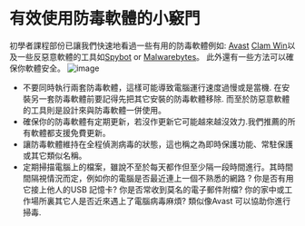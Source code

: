 [Title]: # (有效使用防毒軟體的小竅門)
[Order]: # (0)

# 有效使用防毒軟體的小竅門

初學者課程部份已讓我們快速地看過一些有用的防毒軟體例如: [Avast](https://www.avast.com) [Clam Win](http://www.clamwin.com/)以及一些反惡意軟體的工具如[Spybot](https://www.safer-networking.org/) or [Malwarebytes](https://www.malwarebytes.org/)。 此外還有一些方法可以確保你軟體安全。
![image](malware_adv1.png)

* 不要同時執行兩套防毒軟體，這樣可能導致電腦運行速度過慢或是當機. 在安裝另一套防毒軟體前要記得先把其它安裝的防毒軟體移除. 而至於防惡意軟體的工具則是設計來與防毒軟體一併使用。
* 確保你的防毒軟體有定期更新，若沒作更新它可能越來越沒效力.我們推薦的所有軟體都支援免費更新。
* 讓防毒軟體維持在全程偵測病毒的狀態，這也稱之為即時保護功能、常駐保護或其它類似名稱。
* 定期掃描電腦上的檔案，雖說不至於每天都作但至少隔一段時間進行。其時間間隔視情況而定，例如你的電腦是否最近連上一個不熟悉的網路 ? 你是否有用它接上他人的USB 記憶卡? 你是否常收到莫名的電子郵件附檔? 你的家中或工作場所裏其它人是否近來遇上了電腦病毒麻煩? 類似像Avast 可以協助你進行掃毒.</li></ul></p>
